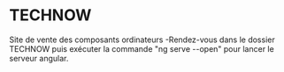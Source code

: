 # TECHNOW
Site de vente des composants ordinateurs
-Rendez-vous dans le dossier TECHNOW puis exécuter la commande "ng serve --open" pour lancer le serveur angular.
